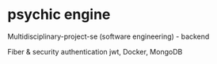 # psychic engine
Multidisciplinary-project-se (software engineering) - backend

Fiber & security authentication jwt, Docker, MongoDB
